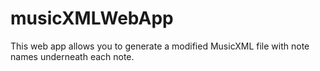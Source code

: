 # musicXMLWebApp
This web app allows you to generate a modified MusicXML file with note names underneath each note.
